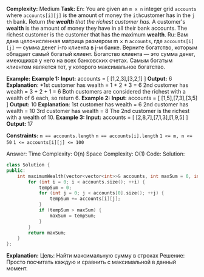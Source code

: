 **Complexity:** Medium
**Task:**
	En: You are given an `m x n` integer grid `accounts` where `accounts[i][j]` is the amount of money the `i​​​​​​​​​​​th​​​​` customer has in the `j​​​​​​​​​​​th`​​​​ bank. Return _the **wealth** that the richest customer has._
	A customer's **wealth** is the amount of money they have in all their bank accounts. The richest customer is the customer that has the maximum **wealth**.
	Ru: Вам дана целочисленная матрица размером m × n `accounts`, где `accounts[i][j]` — сумма денег i-го клиента в j-м банке. Верните богатство, которым обладает самый богатый клиент.
	Богатство клиента — это сумма денег, имеющихся у него на всех банковских счетах. Самым богатым клиентом является тот, у которого максимальное богатство.
	
**Example:**
	**Example 1:**
		**Input:** accounts = [ [1,2,3],[3,2,1] ]
		**Output:** 6
		**Explanation**:
		*1st customer has wealth = 1 + 2 + 3 = 6
		2nd customer has wealth = 3 + 2 + 1 = 6
		Both customers are considered the richest with a wealth of 6 each, so return 6.
	**Example 2:**
		**Input:** accounts = [ [1,5],[7,3],[3,5] ]
		**Output:** 10
		**Explanation**: 
		1st customer has wealth = 6
		2nd customer has wealth = 10 
		3rd customer has wealth = 8
		The 2nd customer is the richest with a wealth of 10.
	**Example 3:**
		**Input:** accounts = [ [2,8,7],[7,1,3],[1,9,5] ]
		**Output:** 17

**Constraints:**
	`m == accounts.length`
	`n == accounts[i].length`
	`1 <= m, n <= 50`
	`1 <= accounts[i][j] <= 100`
	
Answer:
	Time Complexity: O(n)
	Space Complexity: O(1)
Code:
Solution:
```cpp
class Solution {
public:
    int maximumWealth(vector<vector<int>>& accounts, int maxSum = 0, int tempSum = 0) {
        for (int i = 0; i < accounts.size(); ++i) {
            tempSum = 0;
            for (int j = 0; j < accounts[0].size(); ++j) {
                tempSum += accounts[i][j];
            }
            if (tempSum > maxSum) {
                maxSum = tempSum;
            }
        }
        return maxSum;
    }
};
```
**Explanation:**
	Цель: Найти максимальную сумму в строках
	Решение: Просто посчитать каждую и сравнить с максимальной в данный момент.